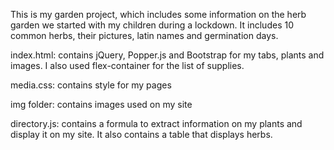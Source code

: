 This is my garden project, which includes some information on the herb garden we started with my children during a lockdown.
It includes 10 common herbs, their pictures, latin names and germination days.

index.html: contains jQuery, Popper.js and Bootstrap for my tabs, plants and images. I also used flex-container for the list of supplies.

media.css: contains style for my pages

img folder: contains images used on my site

directory.js: contains a formula to extract information on my plants and display it on my site. It also contains a table that displays herbs.



